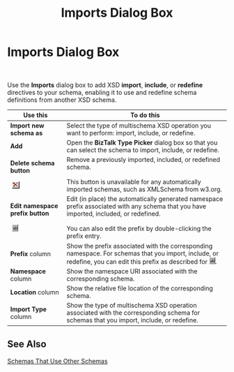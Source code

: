 ﻿---
title: Imports Dialog Box
TOCTitle: Imports Dialog Box
ms:assetid: e4b631b1-de82-4ff2-aff9-9cc88e6ac652
ms:mtpsurl: https://msdn.microsoft.com/en-us/library/Aa561606(v=BTS.80)
ms:contentKeyID: 51533007
ms.date: 08/30/2017
mtps_version: v=BTS.80
f1_keywords:
- bts10.editor.imports
---

# Imports Dialog Box

 

Use the **Imports** dialog box to add XSD **import**, **include**, or **redefine** directives to your schema, enabling it to use and redefine schema definitions from another XSD schema.

<table>
<thead>
<tr class="header">
<th>Use this</th>
<th>To do this</th>
</tr>
</thead>
<tbody>
<tr class="odd">
<td><strong>Import new schema as</strong></td>
<td>Select the type of multischema XSD operation you want to perform: import, include, or redefine.</td>
</tr>
<tr class="even">
<td><strong>Add</strong></td>
<td>Open the <strong>BizTalk Type Picker</strong> dialog box so that you can select the schema to import, include, or redefine.</td>
</tr>
<tr class="odd">
<td><strong>Delete schema button</strong><br />
<br />
 <img src="images/Aa561606.4bd6c6e7-93bf-4cdd-b1b2-8bd460a48dd9(BTS.80).jpeg" /></td>
<td>Remove a previously imported, included, or redefined schema.<br />
<br />
This button is unavailable for any automatically imported schemas, such as XMLSchema from w3.org.</td>
</tr>
<tr class="even">
<td><strong>Edit namespace prefix button</strong><br />
<br />
 <img src="images/Aa561606.b88dbfbf-1547-4bdf-9d0b-3d9d55ae4fe2(BTS.80).jpeg" /></td>
<td>Edit (in place) the automatically generated namespace prefix associated with any schema that you have imported, included, or redefined.<br />
<br />
You can also edit the prefix by double-clicking the prefix entry.</td>
</tr>
<tr class="odd">
<td><strong>Prefix</strong> column</td>
<td>Show the prefix associated with the corresponding namespace. For schemas that you import, include, or redefine, you can edit this prefix as described for <img src="images/Aa561606.b88dbfbf-1547-4bdf-9d0b-3d9d55ae4fe2(BTS.80).jpeg" />.</td>
</tr>
<tr class="even">
<td><strong>Namespace</strong> column</td>
<td>Show the namespace URI associated with the corresponding schema.</td>
</tr>
<tr class="odd">
<td><strong>Location</strong> column</td>
<td>Show the relative file location of the corresponding schema.</td>
</tr>
<tr class="even">
<td><strong>Import Type</strong> column</td>
<td>Show the type of multischema XSD operation associated with the corresponding schema for schemas that you import, include, or redefine.</td>
</tr>
</tbody>
</table>


## See Also

[Schemas That Use Other Schemas](https://msdn.microsoft.com/en-us/library/aa546766\(v=bts.80\))

